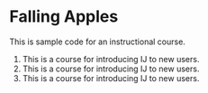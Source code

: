 # Falling Apples

This is sample code for an instructional course.

1. This is a course for introducing IJ to new users.
1. This is a course for introducing IJ to new users.
1. This is a course for introducing IJ to new users.






